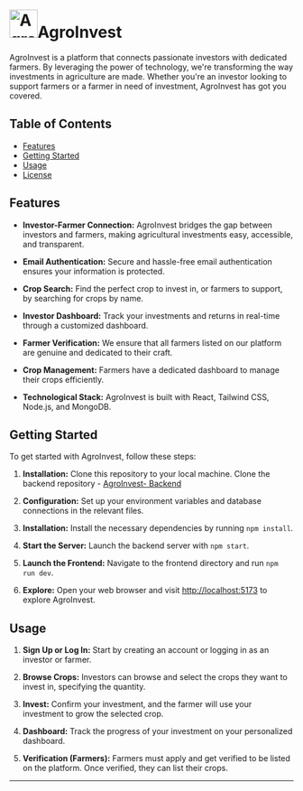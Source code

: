 # <img src="https://i.ibb.co/qrstgTm/Agro-Invest-logo.png" alt="AgroInvest Logo" width="50" />AgroInvest

AgroInvest is a platform that connects passionate investors with dedicated farmers. By leveraging the power of technology, we're transforming the way investments in agriculture are made. Whether you're an investor looking to support farmers or a farmer in need of investment, AgroInvest has got you covered.

## Table of Contents

- [Features](#features)
- [Getting Started](#getting-started)
- [Usage](#usage)
- [License](#license)

## Features

- **Investor-Farmer Connection:** AgroInvest bridges the gap between investors and farmers, making agricultural investments easy, accessible, and transparent.

- **Email Authentication:** Secure and hassle-free email authentication ensures your information is protected.

- **Crop Search:** Find the perfect crop to invest in, or farmers to support, by searching for crops by name.

- **Investor Dashboard:** Track your investments and returns in real-time through a customized dashboard.

- **Farmer Verification:** We ensure that all farmers listed on our platform are genuine and dedicated to their craft.

- **Crop Management:** Farmers have a dedicated dashboard to manage their crops efficiently.

- **Technological Stack:** AgroInvest is built with React, Tailwind CSS, Node.js, and MongoDB.

## Getting Started

To get started with AgroInvest, follow these steps:

1. **Installation:** Clone this repository to your local machine. Clone the backend repository - [AgroInvest- Backend](https://github.com/aniketxpawar/AgroInvest.git)

2. **Configuration:** Set up your environment variables and database connections in the relevant files.

3. **Installation:** Install the necessary dependencies by running `npm install`.

4. **Start the Server:** Launch the backend server with `npm start`.

5. **Launch the Frontend:** Navigate to the frontend directory and run `npm run dev`.

6. **Explore:** Open your web browser and visit [http://localhost:5173](http://localhost:5173) to explore AgroInvest.

## Usage

1. **Sign Up or Log In:** Start by creating an account or logging in as an investor or farmer.

2. **Browse Crops:** Investors can browse and select the crops they want to invest in, specifying the quantity.

3. **Invest:** Confirm your investment, and the farmer will use your investment to grow the selected crop.

4. **Dashboard:** Track the progress of your investment on your personalized dashboard.

5. **Verification (Farmers):** Farmers must apply and get verified to be listed on the platform. Once verified, they can list their crops.


---
